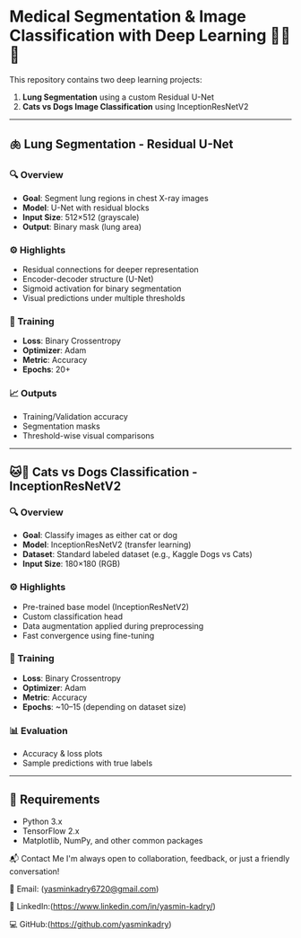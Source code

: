 # Medical Segmentation & Image Classification with Deep Learning 🧠🐶🐱

This repository contains two deep learning projects:

1. **Lung Segmentation** using a custom Residual U-Net
2. **Cats vs Dogs Image Classification** using InceptionResNetV2

---

## 🫁 Lung Segmentation - Residual U-Net

### 🔍 Overview
- **Goal**: Segment lung regions in chest X-ray images
- **Model**: U-Net with residual blocks
- **Input Size**: 512×512 (grayscale)
- **Output**: Binary mask (lung area)

### ⚙️ Highlights
- Residual connections for deeper representation
- Encoder-decoder structure (U-Net)
- Sigmoid activation for binary segmentation
- Visual predictions under multiple thresholds

### 🧪 Training
- **Loss**: Binary Crossentropy
- **Optimizer**: Adam
- **Metric**: Accuracy
- **Epochs**: 20+

### 📈 Outputs
- Training/Validation accuracy
- Segmentation masks
- Threshold-wise visual comparisons

---

## 🐱🐶 Cats vs Dogs Classification - InceptionResNetV2

### 🔍 Overview
- **Goal**: Classify images as either cat or dog
- **Model**: InceptionResNetV2 (transfer learning)
- **Dataset**: Standard labeled dataset (e.g., Kaggle Dogs vs Cats)
- **Input Size**: 180×180 (RGB)

### ⚙️ Highlights
- Pre-trained base model (InceptionResNetV2)
- Custom classification head
- Data augmentation applied during preprocessing
- Fast convergence using fine-tuning

### 🧪 Training
- **Loss**: Binary Crossentropy
- **Optimizer**: Adam
- **Metric**: Accuracy
- **Epochs**: ~10–15 (depending on dataset size)

### 📊 Evaluation
- Accuracy & loss plots
- Sample predictions with true labels

---

## 🔧 Requirements

- Python 3.x
- TensorFlow 2.x
- Matplotlib, NumPy, and other common packages


📬 Contact Me
I'm always open to collaboration, feedback, or just a friendly conversation!

📧 Email: (yasminkadry6720@gmail.com)

💼 LinkedIn:(https://www.linkedin.com/in/yasmin-kadry/)

💻 GitHub:(https://github.com/yasminkadry)